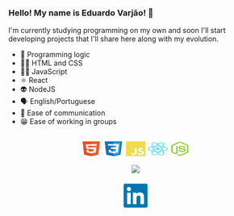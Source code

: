 ### Hello! My name is Eduardo Varjão! 👋

I'm currently studying programming on my own and soon I'll start developing projects that I'll share here along with my evolution.

- 🎲 Programming logic
- 🧑‍🎓 HTML and CSS
- 👨‍🎓 JavaScript
- ⚛️ React
- 👽 NodeJS
- 🗣️ English/Portuguese
- 💬 Ease of communication
- 😁 Ease of working in groups

<div align="center" style="display: inline_block"><br>
  <img align="center" alt="HTML" height="30" width="40" src="https://raw.githubusercontent.com/devicons/devicon/master/icons/html5/html5-original.svg">
  <img align="center" alt="CSS" height="30" width="40" src="https://raw.githubusercontent.com/devicons/devicon/master/icons/css3/css3-original.svg">
  <img align="center" alt="Js" height="30" width="40" src="https://raw.githubusercontent.com/devicons/devicon/master/icons/javascript/javascript-plain.svg">
  <img align="center" alt="React" height="30" width="40" src="https://raw.githubusercontent.com/devicons/devicon/master/icons/react/react-original.svg">
  <img align="center" alt="NodeJS" height="30" width="40" src="https://raw.githubusercontent.com/devicons/devicon/1119b9f84c0290e0f0b38982099a2bd027a48bf1/icons/nodejs/nodejs-plain.svg">

<div align="center"><br>

<div>
<a href="https://github.com/eduvarjaor">
<img height="180em" src="https://github-readme-stats.vercel.app/api?username=eduvarjaor&show_icons=true&theme=dark&include_all_commits-true&count_private-true"/>
</div>

<div align="center" style="display: inline_block"><br>
   <a href="https://www.linkedin.com/in/eduvajaor">
    <img src="https://raw.githubusercontent.com/devicons/devicon/1119b9f84c0290e0f0b38982099a2bd027a48bf1/icons/linkedin/linkedin-original.svg" height="50">
  </a>
</div>
